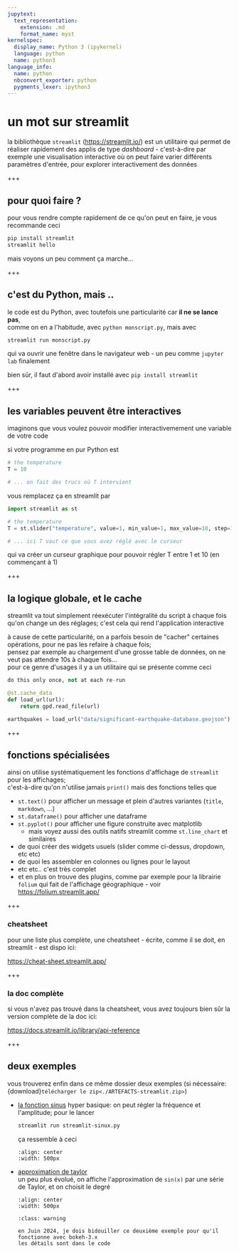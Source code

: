 ```yaml
---
jupytext:
  text_representation:
    extension: .md
    format_name: myst
kernelspec:
  display_name: Python 3 (ipykernel)
  language: python
  name: python3
language_info:
  name: python
  nbconvert_exporter: python
  pygments_lexer: ipython3
---
```


# un mot sur streamlit

la bibliothèque `streamlit` (<https://streamlit.io/>) est un utilitaire qui permet de réaliser rapidement des applis de type *dashboard* - c'est-à-dire par exemple une visualisation interactive où on peut faire varier différents paramètres d'entrée, pour explorer interactivement des données

+++

## pour quoi faire ?

pour vous rendre compte rapidement de ce qu'on peut en faire, je vous recommande ceci

```bash
pip install streamlit
streamlit hello
```

mais voyons un peu comment ça marche...

+++

## c'est du Python, mais ..

le code est du Python, avec toutefois une particularité car **il ne se lance pas**,  
comme on en a l'habitude, avec `python monscript.py`, mais avec 

```bash
streamlit run monscript.py
```

qui va ouvrir une fenêtre dans le navigateur web - un peu comme `jupyter lab` finalement

bien sûr, il faut d'abord avoir installé avec `pip install streamlit`

+++

## les variables peuvent être interactives

imaginons que vous voulez pouvoir modifier interactivemement une variable de votre code

si votre programme en pur Python est

```python
# the temperature
T = 10

# ... on fait des trucs où T intervient
```

vous remplacez ça en streamlit par

```python
import streamlit as st

# the temperature
T = st.slider("temperature", value=1, min_value=1, max_value=10, step=1)

# ... ici T vaut ce que vous avez réglé avec le curseur
```

qui va créer un curseur graphique pour pouvoir régler T entre 1 et 10 (en commençant à 1)

+++

## la logique globale, et le cache

streamlit va tout simplement réexécuter l'intégralité du script à chaque fois qu'on change un des réglages; c'est cela qui rend l'application interactive

à cause de cette particularité, on a parfois besoin de "cacher" certaines opérations, pour ne pas les refaire à chaque fois;  
pensez par exemple au chargement d'une grosse table de données, on ne veut pas attendre 10s à chaque fois...  
pour ce genre d'usages il y a un utilitaire qui se présente comme ceci

```python
do this only once, not at each re-run

@st.cache_data
def load_url(url):
    return gpd.read_file(url)

earthquakes = load_url("data/significant-earthquake-database.geojson")
```

+++

## fonctions spécialisées

ainsi on utilise systématiquement les fonctions d'affichage de `streamlit` pour les affichages;  
c'est-à-dire qu'on n'utilise jamais `print()` mais des fonctions telles que 

* `st.text()` pour afficher un message  et plein d'autres variantes (`title`, `markdown`, ...)
* `st.dataframe()` pour afficher une dataframe
* `st.pyplot()` pour afficher une figure construite avec matplotlib
  * mais voyez aussi des outils natifs streamlit comme `st.line_chart` et similaires
* de quoi créer des widgets usuels (slider comme ci-dessus, dropdown, etc etc)
* de quoi les assembler en colonnes ou lignes pour le layout
* etc etc.. c'est très complet
* et en plus on trouve des plugins, comme par exemple pour la librairie `folium`
  qui fait de l'affichage géographique - voir <https://folium.streamlit.app/>

+++

### cheatsheet
pour une liste plus complète, une cheatsheet - écrite, comme il se doit, en streamlit - est dispo ici:

<https://cheat-sheet.streamlit.app/>

+++

### la doc complète

si vous n'avez pas trouvé dans la cheatsheet, vous avez toujours bien sûr la version complète de la doc ici:

<https://docs.streamlit.io/library/api-reference>

+++

## deux exemples

vous trouverez enfin dans ce même dossier deux exemples (si nécessaire: {download}`télécharger le zip<./ARTEFACTS-streamlit.zip>`)

* [la fonction sinus](./streamlit-sinux.py)
  hyper basique: on peut régler la fréquence et l'amplitude; pour le lancer
  ```bash
  streamlit run streamlit-sinux.py
  ```
  ça ressemble à ceci
  ```{image} media/streamlit-sinus.png
  :align: center
  :width: 500px
  ```
* [approximation de taylor](./streamlit-taylor.py)  
  un peu plus évolué, on affiche l'approximation de `sin(x)` par une série de Taylor, et on choisit le degré
  ```{image} media/streamlit-taylor.png
  :align: center
  :width: 500px
  ```
  ```{admonition} version de bokeh
  :class: warning
  
  en Juin 2024, je dois bidouiller ce deuxième exemple pour qu'il fonctionne avec bokeh-3.x  
  les détails sont dans le code
  ```
